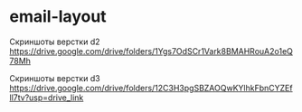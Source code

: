 # email-layout

Скриншоты верстки d2
https://drive.google.com/drive/folders/1Ygs7OdSCr1Vark8BMAHRouA2o1eQ78Mh

Скриншоты верстки d3
https://drive.google.com/drive/folders/12C3H3pgSBZAOQwKYlhkFbnCYZEfll7tv?usp=drive_link

